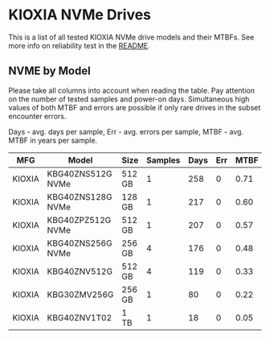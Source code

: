 KIOXIA NVMe Drives
==================

This is a list of all tested KIOXIA NVMe drive models and their MTBFs. See more
info on reliability test in the [README](https://github.com/bsdhw/SMART).

NVME by Model
------------

Please take all columns into account when reading the table. Pay attention on the
number of tested samples and power-on days. Simultaneous high values of both MTBF
and errors are possible if only rare drives in the subset encounter errors.

Days - avg. days per sample,
Err  - avg. errors per sample,
MTBF - avg. MTBF in years per sample.

| MFG       | Model              | Size   | Samples | Days  | Err   | MTBF |
|-----------|--------------------|--------|---------|-------|-------|------|
| KIOXIA    | KBG40ZNS512G NVMe  | 512 GB | 1       | 258   | 0     | 0.71   |
| KIOXIA    | KBG40ZNS128G NVMe  | 128 GB | 1       | 217   | 0     | 0.60   |
| KIOXIA    | KBG40ZPZ512G NVMe  | 512 GB | 1       | 207   | 0     | 0.57   |
| KIOXIA    | KBG40ZNS256G NVMe  | 256 GB | 4       | 176   | 0     | 0.48   |
| KIOXIA    | KBG40ZNV512G       | 512 GB | 4       | 119   | 0     | 0.33   |
| KIOXIA    | KBG30ZMV256G       | 256 GB | 1       | 80    | 0     | 0.22   |
| KIOXIA    | KBG40ZNV1T02       | 1 TB   | 1       | 18    | 0     | 0.05   |

